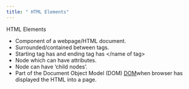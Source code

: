 ```yaml
---
title: " HTML Elements"
--- 
```

HTML Elements
- Component of a webpage/HTML document.
- Surrounded/contained between tags.
- Starting tag has <name of tag> and ending tag has </name of tag>
- Node which can have attributes.
- Node can have ‘child nodes’.
- Part of the Document Object Model (DOM) [DOM](Others/DOM.md)when browser has displayed the HTML into a page.
